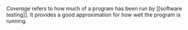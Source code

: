 *Coverage* refers to how much of a program has been run by [[software testing]]. It provides a good approximation for how well the program is running. 